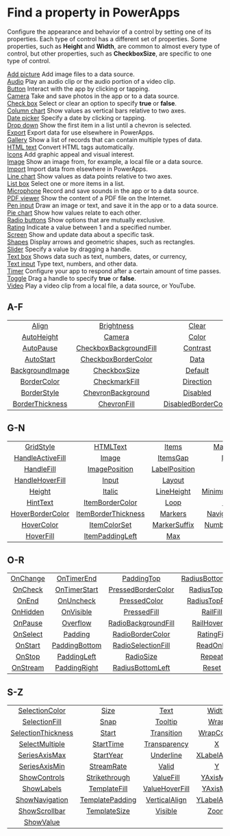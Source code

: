 <properties
   pageTitle="Find a property | Microsoft PowerApps"
   description="Find a property alphabetically or by control."
   services=""
   suite="powerapps"
   documentationCenter="na"
   authors="aftowen"
   manager="erikre"
   editor=""
   tags=""/>
<tags
   ms.service="powerapps"
   ms.devlang="na"
   ms.topic="article"
   ms.tgt_pltfrm="na"
   ms.workload="na"
   ms.date="03/17/2016"
   ms.author="anneta"/>

# Find a property in PowerApps #
Configure the appearance and behavior of a control by setting one of its properties. Each type of control has a different set of properties. Some properties, such as **Height** and **Width**, are common to almost every type of control, but other properties, such as **CheckboxSize**, are specific to one type of control.

[Add picture](control-add-picture.md) Add image files to a data source.
<br>[Audio](control-audio-video.md) Play an audio clip or the audio portion of a video clip.
<br>[Button](control-button.md) Interact with the app by clicking or tapping.
<br>[Camera](control-camera.md) Take and save photos in the app or to a data source.
<br>[Check box](control-check-box.md) Select or clear an option to specify **true** or **false**.
<br>[Column chart](control-column-line-chart.md) Show values as vertical bars relative to two axes.
<br>[Date picker](control-date-picker.md) Specify a date by clicking or tapping.
<br>[Drop down](control-drop-down.md) Show the first item in a list until a chevron is selected.
<br>[Export](control-export-import.md) Export data for use elsewhere in PowerApps.
<br>[Gallery](control-gallery.md) Show a list of records that can contain multiple types of data.
<br>[HTML text](control-html-text.md) Convert HTML tags automatically.
<br>[Icons](control-shapes-icons.md) Add graphic appeal and visual interest.
<br>[Image](control-image.md) Show an image from, for example, a local file or a data source.
<br>[Import](control-export-import.md) Import data from elsewhere in PowerApps.
<br>[Line chart](control-column-line-chart.md) Show values as data points relative to two axes.
<br>[List box](control-list-box.md) Select one or more items in a list.
<br>[Microphone](control-microphone.md) Record and save sounds in the app or to a data source.
<br>[PDF viewer](control-pdf-viewer.md) Show the content of a PDF file on the Internet.
<br>[Pen input](control-pen-input.md) Draw an image or text, and save it in the app or to a data source.
<br>[Pie chart](control-pie-chart.md) Show how values relate to each other.
<br>[Radio buttons](control-radio.md) Show options that are mutually exclusive.
<br>[Rating](control-rating.md) Indicate a value between 1 and a specified number.
<br>[Screen](control-screen.md) Show and update data about a specific task.
<br>[Shapes](control-shapes-icons.md) Display arrows and geometric shapes, such as rectangles.
<br>[Slider](control-slider.md) Specify a value by dragging a handle.
<br>[Text box](control-text-box.md) Shows data such as text, numbers, dates, or currency,
<br>[Text input](control-text-input.md) Type text, numbers, and other data.
<br>[Timer](control-timer.md) Configure your app to respond after a certain amount of time passes.
<br>[Toggle](control-toggle.md) Drag a handle to specify **true** or **false**.
<br>[Video](control-audio-video.md) Play a video clip from a local file, a data source, or YouTube.

## A-F ##
|||||
|:-:|:-:|:-:|:-:|
| [Align](properties-reference1.md)           | [Brightness](properties-reference1.md)             | [Clear](properties-reference1.md)               | [DisabledColor](properties-reference1.md) |
| [AutoHeight](properties-reference1.md)      | [Camera](properties-reference1.md)                 | [Color](properties-reference1.md)               | [DisabledFill](properties-reference1.md)  |
| [AutoPause](properties-reference1.md)       | [CheckboxBackgroundFill](properties-reference1.md) | [Contrast](properties-reference1.md)            | [Duration](properties-reference1.md)      |
| [AutoStart](properties-reference1.md)       | [CheckboxBorderColor](properties-reference1.md)    | [Data](properties-reference1.md)                | [EndYear](properties-reference1.md)       |
| [BackgroundImage](properties-reference1.md) | [CheckboxSize](properties-reference1.md)           | [Default](properties-reference1.md)             | [Explode](properties-reference1.md)       |
| [BorderColor](properties-reference1.md)     | [CheckmarkFill](properties-reference1.md)          | [Direction](properties-reference1.md)           | [Fill](properties-reference1.md)          |
| [BorderStyle](properties-reference1.md)     | [ChevronBackground](properties-reference1.md)      | [Disabled](properties-reference1.md)            | [Font](properties-reference1.md)          |
| [BorderThickness](properties-reference1.md) | [ChevronFill](properties-reference1.md)            | [DisabledBorderColor](properties-reference1.md) | [FontWeight](properties-reference1.md)    |
## G-N ##
|||||
|:-:|:-:|:-:|:-:|
| [GridStyle](properties-reference1.md)        | [HTMLText](properties-reference1.md)            | [Items](properties-reference1.md)         | [MaxLength](properties-reference1.md)       |
| [HandleActiveFill](properties-reference1.md) | [Image](properties-reference1.md)               | [ItemsGap](properties-reference1.md)      | [Media](properties-reference1.md)           |
| [HandleFill](properties-reference1.md)       | [ImagePosition](properties-reference1.md)       | [LabelPosition](properties-reference1.md) | [Mic](properties-reference1.md)             |
| [HandleHoverFill](properties-reference1.md)  | [Input](properties-reference1.md)               | [Layout](properties-reference1.md)        | [Min](properties-reference1.md)             |
| [Height](properties-reference1.md)           | [Italic](properties-reference1.md)              | [LineHeight](properties-reference1.md)    | [MinimumBarWidth](properties-reference1.md) |
| [HintText](properties-reference1.md)         | [ItemBorderColor](properties-reference1.md)     | [Loop](properties-reference1.md)          | [Mode](properties-reference1.md)            |
| [HoverBorderColor](properties-reference1.md) | [ItemBorderThickness](properties-reference1.md) | [Markers](properties-reference1.md)       | [NavigationStep](properties-reference2.md)  |
| [HoverColor](properties-reference1.md)       | [ItemColorSet](properties-reference1.md)        | [MarkerSuffix](properties-reference1.md)  | [NumberOfSeries](properties-reference2.md)  |
| [HoverFill](properties-reference1.md)        | [ItemPaddingLeft](properties-reference1.md)     | [Max](properties-reference1.md)           |                                             |

## O-R ##
| ||||
|:-:|:-:|:-:|:-:|
| [OnChange](properties-reference2.md) | [OnTimerEnd](properties-reference2.md)    | [PaddingTop](properties-reference2.md)          | [RadiusBottomRight](properties-reference2.md) |
| [OnCheck](properties-reference2.md)  | [OnTimerStart](properties-reference2.md)  | [PressedBorderColor](properties-reference2.md)  | [RadiusTopLeft](properties-reference2.md)     |
| [OnEnd](properties-reference2.md)    | [OnUncheck](properties-reference2.md)     | [PressedColor](properties-reference2.md)        | [RadiusTopRight](properties-reference2.md)    |
| [OnHidden](properties-reference2.md) | [OnVisible](properties-reference2.md)     | [PressedFill](properties-reference2.md)         | [RailFill](properties-reference2.md)          |
| [OnPause](properties-reference2.md)  | [Overflow](properties-reference2.md)      | [RadioBackgroundFill](properties-reference2.md) | [RailHoverFill](properties-reference2.md)     |
| [OnSelect](properties-reference2.md) | [Padding](properties-reference2.md)       | [RadioBorderColor](properties-reference2.md)    | [RatingFill](properties-reference2.md)        |
| [OnStart](properties-reference2.md)  | [PaddingBottom](properties-reference2.md) | [RadioSelectionFill](properties-reference2.md)  | [ReadOnly](properties-reference2.md)          |
| [OnStop](properties-reference2.md)   | [PaddingLeft](properties-reference2.md)   | [RadioSize](properties-reference2.md)           | [Repeat](properties-reference2.md)            |
| [OnStream](properties-reference2.md) | [PaddingRight](properties-reference2.md)  | [RadiusBottomLeft](properties-reference2.md)    | [Reset](properties-reference2.md)             |

## S-Z ##
| ||||
|:-:|:-:|:-:|:-:|
| [SelectionColor](properties-reference2.md)     | [Size](properties-reference2.md)            | [Text](properties-reference2.md)           | [Width](properties-reference2.md)       |
| [SelectionFill](properties-reference2.md)      | [Snap](properties-reference2.md)            | [Tooltip](properties-reference2.md)        | [Wrap](properties-reference2.md)        |
| [SelectionThickness](properties-reference2.md) | [Start](properties-reference2.md)           | [Transition](properties-reference2.md)     | [WrapCount](properties-reference2.md)   |
| [SelectMultiple](properties-reference2.md)     | [StartTime](properties-reference2.md)       | [Transparency](properties-reference2.md)   | [X](properties-reference2.md)           |
| [SeriesAxisMax](properties-reference2.md)      | [StartYear](properties-reference2.md)       | [Underline](properties-reference2.md)      | [XLabelAngle](properties-reference2.md) |
| [SeriesAxisMin](properties-reference2.md)      | [StreamRate](properties-reference2.md)      | [Valid](properties-reference2.md)          | [Y](properties-reference2.md)           |
| [ShowControls](properties-reference2.md)       | [Strikethrough](properties-reference2.md)   | [ValueFill](properties-reference2.md)      | [YAxisMax](properties-reference2.md)    |
| [ShowLabels](properties-reference2.md)         | [TemplateFill](properties-reference2.md)    | [ValueHoverFill](properties-reference2.md) | [YAxisMin](properties-reference2.md)    |
| [ShowNavigation](properties-reference2.md)     | [TemplatePadding](properties-reference2.md) | [VerticalAlign](properties-reference2.md)  | [YLabelAngle](properties-reference2.md) |
| [ShowScrollbar](properties-reference2.md)      | [TemplateSize](properties-reference2.md)    | [Visible](properties-reference2.md)        | [Zoom](properties-reference2.md)        |
| [ShowValue](properties-reference2.md)          |                                             |                                            |                                         |
